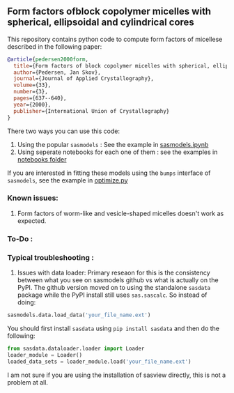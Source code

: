 ## Form factors ofblock copolymer micelles with spherical, ellipsoidal and cylindrical cores

This repository contains python code to compute form factors of micellese described in the following paper:

```bib
@article{pedersen2000form,
  title={Form factors of block copolymer micelles with spherical, ellipsoidal and cylindrical cores},
  author={Pedersen, Jan Skov},
  journal={Journal of Applied Crystallography},
  volume={33},
  number={3},
  pages={637--640},
  year={2000},
  publisher={International Union of Crystallography}
}
```

There two ways you can use this code:
1. Using the popular `sasmodels` : See the example in [sasmodels.ipynb](/sasmodels.ipynb)
2. Using seperate notebooks for each one of them : see the examples in [notebooks folder](/notebooks)

If you are interested in fitting these models using the `bumps` interface of `sasmodels`, see the example in [optimize.py](/optimize.py)

### Known issues:
1. Form factors of worm-like and vesicle-shaped micelles doesn't work as expected.

### To-Do : 



### Typical troubleshooting : 

1. Issues with data loader:
Primary reseaon for this is the consistency between what you see on sasmodels github vs what is actually on the PyPI. The github version moved on to using the standalone `sasdata` package while the PyPI install still uses `sas.sascalc`. So instead of doing:
```python
sasmodels.data.load_data('your_file_name.ext')
```
You should first install `sasdata` using `pip install sasdata` and then do the following:
```python
from sasdata.dataloader.loader import Loader
loader_module = Loader()
loaded_data_sets = loader_module.load('your_file_name.ext')
```
I am not sure if you are using the installation of sasview directly, this is not a problem at all.